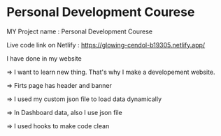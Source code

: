 # Personal Development Courese



MY Project name : Personal Development Courese

Live code link on Netlify : https://glowing-cendol-b19305.netlify.app/

 I have done in my website 

=> I want to learn new thing. That's why I make a developement website.

=> Firts page has header and banner 

=> I used my custom json file to load data dynamically 

=> In Dashboard data, also I use json file 

=> I used hooks to make code clean 
